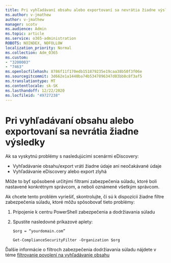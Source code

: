 ```yaml
---
title: Pri vyhľadávaní obsahu alebo exportovaní sa nevrátia žiadne výsledky
ms.author: v-jmathew
author: v-jmathew
manager: scotv
ms.audience: Admin
ms.topic: article
ms.service: o365-administration
ROBOTS: NOINDEX, NOFOLLOW
localization_priority: Normal
ms.collection: Adm_O365
ms.custom:
- "3200003"
- "7463"
ms.openlocfilehash: 8786f11f170edb151879235e19caa38b50f3f06e
ms.sourcegitcommit: 3d662e1a1440ba74b5347896347d03bb8c8f3af5
ms.translationtype: MT
ms.contentlocale: sk-SK
ms.lasthandoff: 12/22/2020
ms.locfileid: "49727238"
---
```

# <a name="no-results-returned-during-content-searchexport"></a>Pri vyhľadávaní obsahu alebo exportovaní sa nevrátia žiadne výsledky

Ak sa vyskytnú problémy s nasledujúcimi scenármi eDiscovery:

- Vyhľadávanie obsahu/export vráti žiadne údaje ani neočakávané údaje
- Vyhľadávanie eDiscovery alebo export zlyhá

Môže to byť spôsobené určitými filtrami zabezpečenia súladu, ktoré boli nastavené konkrétnym správcom, a neboli oznámené všetkým správcom.

Ak chcete tento problém vyriešiť, skontrolujte, či sú k dispozícii žiadne filtre zabezpečenia súladu, ktoré môžu spôsobovať tieto problémy:

1. Pripojenie k centru PowerShell zabezpečenia a dodržiavania súladu
2. Spustite nasledovné príkazové aplety:

    `$org = “yourdomain.com”`

    `Get-ComplianceSecurityFilter -Organization $org`

Ďalšie informácie o filtroch zabezpečenia dodržiavania súladu nájdete v téme [filtrovanie povolení na vyhľadávanie obsahu](https://docs.microsoft.com/microsoft-365/compliance/permissions-filtering-for-content-search)
